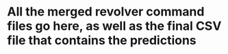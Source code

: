# All the merged revolver command files go here, as well as the final CSV file that contains the predictions
